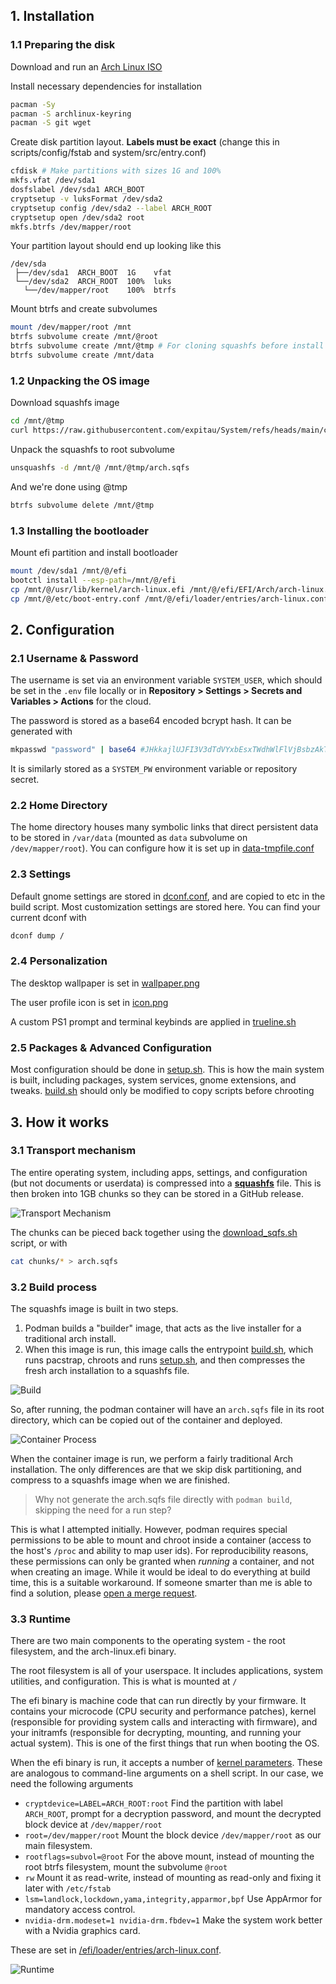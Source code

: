 ## 1. Installation

### 1.1 Preparing the disk

Download and run an [Arch Linux ISO](https://archlinux.org/download/)

Install necessary dependencies for installation
```bash
pacman -Sy
pacman -S archlinux-keyring
pacman -S git wget
```

Create disk partition layout. **Labels must be exact** (change this in scripts/config/fstab and system/src/entry.conf)
```bash
cfdisk # Make partitions with sizes 1G and 100%
mkfs.vfat /dev/sda1
dosfslabel /dev/sda1 ARCH_BOOT
cryptsetup -v luksFormat /dev/sda2
cryptsetup config /dev/sda2 --label ARCH_ROOT
cryptsetup open /dev/sda2 root
mkfs.btrfs /dev/mapper/root
```

Your partition layout should end up looking like this
```
/dev/sda
 ├──/dev/sda1  ARCH_BOOT  1G    vfat
 └──/dev/sda2  ARCH_ROOT  100%  luks
   └──/dev/mapper/root    100%  btrfs
```

Mount btrfs and create subvolumes
```bash
mount /dev/mapper/root /mnt
btrfs subvolume create /mnt/@root
btrfs subvolume create /mnt/@tmp # For cloning squashfs before install
btrfs subvolume create /mnt/data
```

### 1.2 Unpacking the OS image
Download squashfs image
```bash
cd /mnt/@tmp
curl https://raw.githubusercontent.com/expitau/System/refs/heads/main/create_image.sh | sh
```

Unpack the squashfs to root subvolume
```bash
unsquashfs -d /mnt/@ /mnt/@tmp/arch.sqfs
```

And we're done using @tmp

```bash
btrfs subvolume delete /mnt/@tmp
```

### 1.3 Installing the bootloader
Mount efi partition and install bootloader
```bash
mount /dev/sda1 /mnt/@/efi
bootctl install --esp-path=/mnt/@/efi
cp /mnt/@/usr/lib/kernel/arch-linux.efi /mnt/@/efi/EFI/Arch/arch-linux.efi
cp /mnt/@/etc/boot-entry.conf /mnt/@/efi/loader/entries/arch-linux.conf # I'm your boot option, edit me!
```

## 2. Configuration

### 2.1 Username & Password
The username is set via an environment variable `SYSTEM_USER`, which should be set in the `.env` file locally or in **Repository > Settings > Secrets and Variables > Actions** for the cloud.

The password is stored as a base64 encoded bcrypt hash. It can be generated with
```bash
mkpasswd "password" | base64 #JHkkajlUJFI3V3dTdVYxbEsxTWdhWlFlVjBsbzAkTkMyaTNjd2ovZnVvZE84UXN4NlptblFWaWhFeE1sa0xjV0dWcmw3UGRyNgo=
```
It is similarly stored as a `SYSTEM_PW` environment variable or repository secret.

### 2.2 Home Directory
The home directory houses many symbolic links that direct persistent data to be stored in `/var/data` (mounted as `data` subvolume on `/dev/mapper/root`). You can configure how it is set up in [data-tmpfile.conf](./scripts/config/data-tmpfile.conf)

### 2.3 Settings
Default gnome settings are stored in [dconf.conf](./scripts/config/dconf.conf), and are copied to etc in the build script. Most customization settings are stored here. You can find your current dconf with
```bash
dconf dump /
```

### 2.4 Personalization
The desktop wallpaper is set in [wallpaper.png](./scripts/config/wallpaper.png)

The user profile icon is set in [icon.png](./scripts/config/icon.png)

A custom PS1 prompt and terminal keybinds are applied in [trueline.sh](./scripts/config/trueline.sh)

### 2.5 Packages & Advanced Configuration

Most configuration should be done in [setup.sh](./scripts/setup.sh). This is how the main system is built, including packages, system services, gnome extensions, and tweaks. [build.sh](./scripts/build.sh) should only be modified to copy scripts before chrooting

<!-- 
This image implements several layers of hardening to make the system more secure, including
- Automatic microcode updates
- Apparmor for manadatory access control
- Immutability by default
- Secure boot signed efi images
- Full disk encryption
- nftables based firewall 
-->

## 3. How it works

### 3.1 Transport mechanism

The entire operating system, including apps, settings, and configuration (but not documents or userdata) is compressed into a **[squashfs](https://wiki.archlinux.org/title/Full_system_backup_with_SquashFS)** file. This is then broken into 1GB chunks so they can be stored in a GitHub release.

![Transport Mechanism](./docs/00-Transport.png)

The chunks can be pieced back together using the [download_sqfs.sh](./download_sqfs.sh) script, or with

```bash
cat chunks/* > arch.sqfs
```

### 3.2 Build process

The squashfs image is built in two steps. 
1. Podman builds a "builder" image, that acts as the live installer for a traditional arch install. 
2. When this image is run, this image calls the entrypoint [build.sh](./scripts/build.sh), which runs pacstrap, chroots and runs [setup.sh](./scripts/setup.sh), and then compresses the fresh arch installation to a squashfs file.

![Build](./docs/01-Build.png)

So, after running, the podman container will have an `arch.sqfs` file in its root directory, which can be copied out of the container and deployed.

![Container Process](./docs/02-Container.png)

When the container image is run, we perform a fairly traditional Arch installation. The only differences are that we skip disk partitioning, and compress to a squashfs image when we are finished. 

> Why not generate the arch.sqfs file directly with `podman build`, skipping the need for a run step?

This is what I attempted initially. However, podman requires special permissions to be able to mount and chroot inside a container (access to the host's `/proc` and ability to map user ids). For reproducibility reasons, these permissions can only be granted when *running* a container, and not when creating an image. While it would be ideal to do everything at build time, this is a suitable workaround. If someone smarter than me is able to find a solution, please [open a merge request](https://github.com/expitau/System/pulls).

### 3.3 Runtime

There are two main components to the operating system - the root filesystem, and the arch-linux.efi binary.

The root filesystem is all of your userspace. It includes applications, system utilities, and configuration. This is what is mounted at `/`

The efi binary is machine code that can run directly by your firmware. It contains your microcode (CPU security and performance patches), kernel (responsible for providing system calls and interacting with firmware), and your initramfs (responsible for decrypting, mounting, and running your actual system). This is one of the first things that run when booting the OS. 

When the efi binary is run, it accepts a number of [kernel parameters](https://wiki.archlinux.org/title/Kernel_parameters). These are analogous to command-line arguments on a shell script. In our case, we need the following arguments
- `cryptdevice=LABEL=ARCH_ROOT:root` Find the partition with label `ARCH_ROOT`, prompt for a decryption password, and mount the decrypted block device at `/dev/mapper/root`
- `root=/dev/mapper/root` Mount the block device `/dev/mapper/root` as our main filesystem.
- `rootflags=subvol=@root` For the above mount, instead of mounting the root btrfs filesystem, mount the subvolume `@root`
- `rw` Mount it as read-write, instead of mounting as read-only and fixing it later with `/etc/fstab`
- `lsm=landlock,lockdown,yama,integrity,apparmor,bpf` Use AppArmor for mandatory access control.
- `nvidia-drm.modeset=1 nvidia-drm.fbdev=1` Make the system work better with a Nvidia graphics card.

These are set in [/efi/loader/entries/arch-linux.conf](./scripts/config/boot-entry.conf).

![Runtime](./docs/03-Runtime.png)
